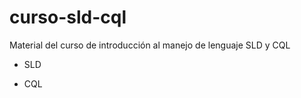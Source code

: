 curso-sld-cql
=============

Material del curso de introducción al manejo de lenguaje SLD y CQL

  * SLD

  * CQL




